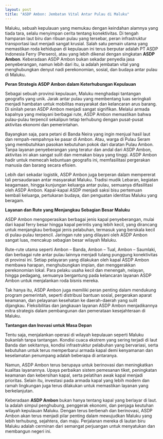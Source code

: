 ```yaml
---
layout: post
title: "ASDP Ambon: Jembatan Vital Antar Pulau di Maluku"
---
```


Maluku, sebuah kepulauan yang memukau dengan keindahan alamnya yang tiada tara, selalu menyimpan cerita tentang konektivitas. Di tengah hamparan laut biru dan ribuan pulau yang tersebar, peran infrastruktur transportasi laut menjadi sangat krusial. Salah satu pemain utama yang memastikan roda kehidupan di kepulauan ini terus berputar adalah PT ASDP Indonesia Ferry (Persero), atau yang lebih dikenal dengan singkatan **ASDP Ambon**. Keberadaan ASDP Ambon bukan sekadar penyedia jasa penyeberangan, namun lebih dari itu, ia adalah jembatan vital yang menghubungkan denyut nadi perekonomian, sosial, dan budaya antar pulau di Maluku.

**Peran Strategis ASDP Ambon dalam Keterhubungan Kepulauan**

Sebagai sebuah provinsi kepulauan, Maluku menghadapi tantangan geografis yang unik. Jarak antar pulau yang membentang luas seringkali menjadi hambatan untuk mobilitas masyarakat dan kelancaran arus barang. Di sinilah peran ASDP Ambon menjadi sangat signifikan. Melalui armada kapalnya yang melayani berbagai rute, ASDP Ambon memastikan bahwa pulau-pulau terpencil sekalipun tetap terhubung dengan pusat-pusat aktivitas ekonomi dan pemerintahan.

Bayangkan saja, para petani di Banda Neira yang ingin menjual hasil laut dan rempah-rempahnya ke pasar di Ambon. Atau, warga di Pulau Seram yang membutuhkan pasokan kebutuhan pokok dari daratan Pulau Ambon. Tanpa layanan penyeberangan yang teratur dan andal dari ASDP Ambon, aktivitas ini akan sangat sulit dan memakan biaya yang tinggi. ASDP Ambon hadir untuk memecah kebuntuan geografis ini, memfasilitasi pergerakan manusia dan barang secara efisien.

Lebih dari sekadar logistik, ASDP Ambon juga berperan dalam mempererat tali persaudaraan antar masyarakat Maluku. Tradisi mudik Lebaran, kegiatan keagamaan, hingga kunjungan keluarga antar pulau, semuanya difasilitasi oleh ASDP Ambon. Kapal-kapal ASDP menjadi saksi bisu pertemuan kembali keluarga, pertukaran budaya, dan penguatan identitas Maluku yang beragam.

**Layanan dan Rute yang Menjangkau Sebagian Besar Maluku**

ASDP Ambon mengoperasikan berbagai jenis kapal penyeberangan, mulai dari kapal ferry besar hingga kapal perintis yang lebih kecil, yang dirancang untuk menjangkau berbagai jenis pelabuhan, termasuk yang berskala kecil di pulau-pulau terpencil. Jaringan rute yang dilayani oleh ASDP Ambon sangat luas, mencakup sebagian besar wilayah Maluku.

Rute-rute utama seperti Ambon – Banda, Ambon – Tual, Ambon – Saumlaki, dan berbagai rute antar pulau lainnya menjadi tulang punggung konektivitas di provinsi ini. Setiap pelayaran yang dilakukan oleh kapal ASDP Ambon membawa harapan, menghubungkan impian, dan menggerakkan perekonomian lokal. Para pelaku usaha kecil dan menengah, nelayan, hingga pedagang, semuanya bergantung pada kelancaran layanan ASDP Ambon untuk menjalankan roda bisnis mereka.

Tak hanya itu, ASDP Ambon juga memiliki peran penting dalam mendukung program pemerintah, seperti distribusi bantuan sosial, pergerakan aparat keamanan, dan pelayanan kesehatan ke daerah-daerah yang sulit dijangkau. Fleksibilitas dan jangkauan layanan ASDP Ambon menjadikannya mitra strategis dalam pembangunan dan pemerataan kesejahteraan di Maluku.

**Tantangan dan Inovasi untuk Masa Depan**

Tentu saja, menjalankan operasi di wilayah kepulauan seperti Maluku bukanlah tanpa tantangan. Kondisi cuaca ekstrem yang sering terjadi di laut Banda dan sekitarnya, kondisi infrastruktur pelabuhan yang bervariasi, serta kebutuhan untuk terus memperbarui armada kapal demi kenyamanan dan keselamatan penumpang adalah beberapa di antaranya.

Namun, ASDP Ambon terus berupaya untuk berinovasi dan meningkatkan kualitas layanannya. Upaya perbaikan sistem pemesanan tiket, peningkatan keamanan dan kebersihan kapal, serta pelatihan awak kapal menjadi prioritas. Selain itu, investasi pada armada kapal yang lebih modern dan ramah lingkungan juga terus dilakukan untuk memastikan layanan yang berkelanjutan.

Keberadaan **ASDP Ambon** bukan hanya tentang kapal yang berlayar di laut. Ia adalah simpul penghubung, penggerak ekonomi, dan penjaga keutuhan wilayah kepulauan Maluku. Dengan terus berbenah dan berinovasi, ASDP Ambon akan terus menjadi pilar penting dalam mewujudkan Maluku yang lebih terhubung, sejahtera, dan maju. Perjalanan mereka di lautan biru Maluku adalah cerminan dari semangat perjuangan untuk menyatukan dan membangun negeri ini.
